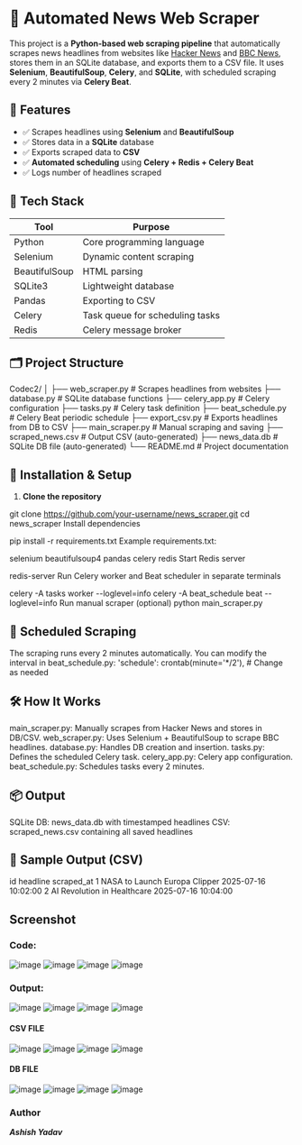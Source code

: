 # 📰 Automated News Web Scraper
This project is a **Python-based web scraping pipeline** that automatically scrapes news headlines from websites like [Hacker News](https://news.ycombinator.com) and [BBC News](https://www.bbc.com/news), stores them in an SQLite database, and exports them to a CSV file. It uses **Selenium**, **BeautifulSoup**, **Celery**, and **SQLite**, with scheduled scraping every 2 minutes via **Celery Beat**.

## 🚀 Features

- ✅ Scrapes headlines using **Selenium** and **BeautifulSoup**
- ✅ Stores data in a **SQLite** database
- ✅ Exports scraped data to **CSV**
- ✅ **Automated scheduling** using **Celery + Redis + Celery Beat**
- ✅ Logs number of headlines scraped

## 🧱 Tech Stack

| Tool          | Purpose                         |
|---------------|----------------------------------|
| Python        | Core programming language        |
| Selenium      | Dynamic content scraping         |
| BeautifulSoup | HTML parsing                     |
| SQLite3       | Lightweight database             |
| Pandas        | Exporting to CSV                 |
| Celery        | Task queue for scheduling tasks  |
| Redis         | Celery message broker            |


## 🗂️ Project Structure
Codec2/
│
├── web_scraper.py # Scrapes headlines from websites
├── database.py # SQLite database functions
├── celery_app.py # Celery configuration
├── tasks.py # Celery task definition
├── beat_schedule.py # Celery Beat periodic schedule
├── export_csv.py # Exports headlines from DB to CSV
├── main_scraper.py # Manual scraping and saving
├── scraped_news.csv # Output CSV (auto-generated)
├── news_data.db # SQLite DB file (auto-generated)
└── README.md # Project documentation

## 🔧 Installation & Setup
1. **Clone the repository**

git clone https://github.com/your-username/news_scraper.git
cd news_scraper
Install dependencies

pip install -r requirements.txt
Example requirements.txt:

selenium
beautifulsoup4
pandas
celery
redis
Start Redis server

redis-server
Run Celery worker and Beat scheduler in separate terminals

celery -A tasks worker --loglevel=info
celery -A beat_schedule beat --loglevel=info
Run manual scraper (optional)
python main_scraper.py
## 🔁 Scheduled Scraping
The scraping runs every 2 minutes automatically. You can modify the interval in beat_schedule.py:
'schedule': crontab(minute='*/2'),  # Change as needed
## 🛠️ How It Works
main_scraper.py: Manually scrapes from Hacker News and stores in DB/CSV.
web_scraper.py: Uses Selenium + BeautifulSoup to scrape BBC headlines.
database.py: Handles DB creation and insertion.
tasks.py: Defines the scheduled Celery task.
celery_app.py: Celery app configuration.
beat_schedule.py: Schedules tasks every 2 minutes.

## 📦 Output
SQLite DB: news_data.db with timestamped headlines
CSV: scraped_news.csv containing all saved headlines

## 📸 Sample Output (CSV)
id	headline	scraped_at
1	NASA to Launch Europa Clipper	2025-07-16 10:02:00
2	AI Revolution in Healthcare	2025-07-16 10:04:00

## Screenshot
### Code:
![image](https://github.com/ashishyadav-1510/CODEC_01/blob/main/Screenshot/Screenshot%202025-07-16%20101900.png?raw=true)
![image](https://github.com/ashishyadav-1510/CODEC_01/blob/main/Screenshot/Screenshot%202025-07-16%20101910.png?raw=true)
![image](https://github.com/ashishyadav-1510/CODEC_01/blob/main/Screenshot/Screenshot%202025-07-16%20101926.png?raw=true)
![image](https://github.com/ashishyadav-1510/CODEC_01/blob/main/Screenshot/Screenshot%202025-07-16%20104539.png?raw=true)

### Output:
![image](https://github.com/ashishyadav-1510/CODEC_01/blob/main/Screenshot/Screenshot%202025-07-16%20101900.png?raw=true)
![image](https://github.com/ashishyadav-1510/CODEC_01/blob/main/Screenshot/Screenshot%202025-07-16%20101910.png?raw=true)
![image](https://github.com/ashishyadav-1510/CODEC_01/blob/main/Screenshot/Screenshot%202025-07-16%20101926.png?raw=true)
![image](https://github.com/ashishyadav-1510/CODEC_01/blob/main/Screenshot/Screenshot%202025-07-16%20104539.png?raw=true)

#### CSV FILE
![image](https://github.com/ashishyadav-1510/CODEC_01/blob/main/Screenshot/Screenshot%202025-07-16%20101900.png?raw=true)
![image](https://github.com/ashishyadav-1510/CODEC_01/blob/main/Screenshot/Screenshot%202025-07-16%20101910.png?raw=true)
![image](https://github.com/ashishyadav-1510/CODEC_01/blob/main/Screenshot/Screenshot%202025-07-16%20101926.png?raw=true)
![image](https://github.com/ashishyadav-1510/CODEC_01/blob/main/Screenshot/Screenshot%202025-07-16%20104539.png?raw=true)

#### DB FILE
![image](https://github.com/ashishyadav-1510/CODEC_01/blob/main/Screenshot/Screenshot%202025-07-16%20101900.png?raw=true)
![image](https://github.com/ashishyadav-1510/CODEC_01/blob/main/Screenshot/Screenshot%202025-07-16%20101910.png?raw=true)
![image](https://github.com/ashishyadav-1510/CODEC_01/blob/main/Screenshot/Screenshot%202025-07-16%20101926.png?raw=true)
![image](https://github.com/ashishyadav-1510/CODEC_01/blob/main/Screenshot/Screenshot%202025-07-16%20104539.png?raw=true)

### Author
***Ashish Yadav***